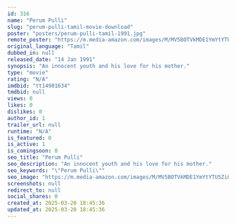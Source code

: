 ```yaml
---
id: 316
name: "Perum Pulli"
slug: "perum-pulli-tamil-movie-download"
poster: "posters/perum-pulli-tamil-1991.jpg"
remote_poster: "https://m.media-amazon.com/images/M/MV5BOTVkMDE1YmYtYTU5Zi00OThiLTg4ZGItMDIxNDBhNzUwOGZjXkEyXkFqcGdeQXVyMTEzNzg0Mjkx._V1_SX300.jpg"
original_language: "Tamil"
dubbed_in: null
released_date: "14 Jan 1991"
synopsis: "An innocent youth and his love for his mother."
type: "movie"
rating: "N/A"
imdbid: "tt14901634"
tmdbid: null
views: 0
likes: 0
dislikes: 0
author_id: 1
trailer_url: null
runtime: "N/A"
is_featured: 0
is_active: 1
is_comingsoon: 0
seo_title: "Perum Pulli"
seo_description: "An innocent youth and his love for his mother."
seo_keywords: "\"Perum Pulli\""
seo_image: "https://m.media-amazon.com/images/M/MV5BOTVkMDE1YmYtYTU5Zi00OThiLTg4ZGItMDIxNDBhNzUwOGZjXkEyXkFqcGdeQXVyMTEzNzg0Mjkx._V1_SX300.jpg"
screenshots: null
redirect_to: null
social_shares: 0
created_at: 2025-03-20 18:45:36
updated_at: 2025-03-20 18:45:36
---
```


